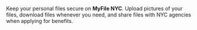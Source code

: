 Keep your personal files secure on **MyFile NYC**. Upload pictures of your files, download files whenever you need, and share files with NYC agencies when applying for benefits.
